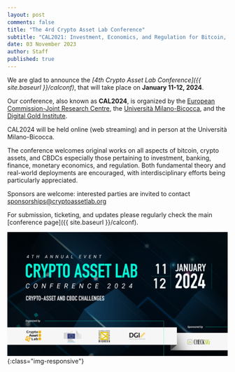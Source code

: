 ```yaml
---
layout: post
comments: false
title: "The 4rd Crypto Asset Lab Conference"
subtitle: "CAL2021: Investment, Economics, and Regulation for Bitcoin, Crypto Assets, and CBDCs"
date: 03 November 2023
author: Staff
published: true
---
```


We are glad to announce the
_[4th Crypto Asset Lab Conference]({{ site.baseurl }}/calconf)_,
that will take place on __January 11-12, 2024__.

Our conference, also known as __CAL2024__,
is organized by
the [European Commission-Joint Research Centre](https://ec.europa.eu/knowledge4policy/organisation/jrc-joint-research-centre_en),
the [Università Milano-Bicocca](https://www.unimib.it/), and
the [Digital Gold Institute](https://www.dgi.io).

CAL2024 will be held online (web streaming)
and in person
at the Università Milano-Bicocca.

The conference welcomes original
works on all aspects of bitcoin, crypto assets, and CBDCs
especially those pertaining to investment, banking, finance,
monetary economics, and regulation.
Both fundamental theory and real-world deployments are encouraged,
with interdisciplinary efforts being particularly appreciated.

Sponsors are welcome:
interested parties are invited to contact
[sponsorships@cryptoassetlab.org](mailto:sponsorships@cryptoassetlab.org)

For submission, ticketing, and updates
please regularly check the main [conference page]({{ site.baseurl }}/calconf).

![CAL2024](/img/cal2024/cal2024.jpg){:class="img-responsive"}
